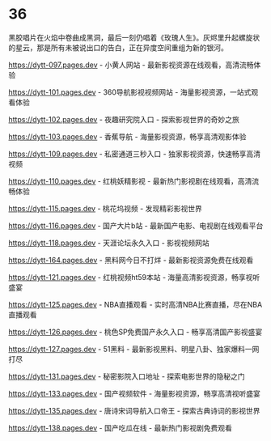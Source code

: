 # 36
黑胶唱片在火焰中卷曲成黑洞，最后一刻仍唱着《玫瑰人生》。灰烬里升起螺旋状的星云，那是所有未被说出口的告白，正在异度空间重组为新的银河。

https://dytt-097.pages.dev - 小黄人网站 - 最新影视资源在线观看，高清流畅体验

https://dytt-101.pages.dev - 360导航影视视频网站 - 海量影视资源，一站式观看体验

https://dytt-102.pages.dev - 夜趣研究院入口 - 探索影视世界的奇妙之旅

https://dytt-103.pages.dev - 香蕉导航 - 海量影视资源，畅享高清观影体验

https://dytt-109.pages.dev - 私密通道三秒入口 - 独家影视资源，快速畅享高清视频

https://dytt-110.pages.dev - 红桃妖精影视 - 最新热门影视剧在线观看，高清流畅体验

https://dytt-115.pages.dev - 桃花坞视频 - 发现精彩影视世界

https://dytt-116.pages.dev - 国产大片b站 - 最新国产电影、电视剧在线观看平台

https://dytt-118.pages.dev - 天涯论坛永久入口 - 影视视频网站

https://dytt-164.pages.dev - 黑料网今日不打烊 - 最新影视资源免费在线观看

https://dytt-121.pages.dev - 红桃视频ht59本站 - 海量高清影视资源，畅享视听盛宴

https://dytt-125.pages.dev - NBA直播观看 - 实时高清NBA比赛直播，尽在NBA直播观看

https://dytt-126.pages.dev - 桃色SP免费国产永久入口 - 畅享高清国产影视盛宴

https://dytt-127.pages.dev - 51黑料 - 最新影视黑料、明星八卦、独家爆料一网打尽

https://dytt-131.pages.dev - 秘密影院入口地址 - 探索电影世界的隐秘之门

https://dytt-133.pages.dev - 国产视频软件 - 海量影视资源，畅享高清视听盛宴

https://dytt-135.pages.dev - 唐诗宋词导航入口帝王 - 探索古典诗词的影视世界

https://dytt-138.pages.dev - 国产吃瓜在线 - 最新热门影视剧免费观看
